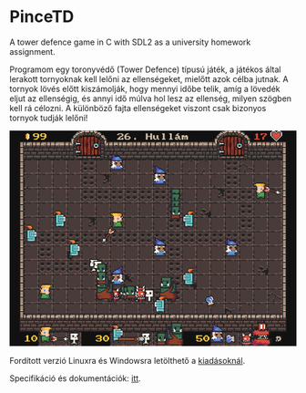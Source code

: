 # PinceTD
A tower defence game in C with SDL2 as a university homework assignment.

Programom egy toronyvédő (Tower Defence) típusú játék, a játékos által lerakott tornyoknak kell lelőni az ellenségeket, mielőtt azok célba jutnak. A tornyok lövés előtt kiszámolják, hogy mennyi időbe telik, amíg a lövedék eljut az ellenségig, és annyi idő múlva hol lesz az ellenség, milyen szögben kell rá célozni. A különböző fajta ellenségeket viszont csak bizonyos tornyok tudják lelőni!

![Képernyőkép a játékról](kepernyokep.png)

Fordított verzió Linuxra és Windowsra letölthető a [kiadásoknál](https://github.com/4321ba/PinceTD/releases).

Specifikáció és dokumentációk: [itt](dokumentacio/dokumentacio.md).
